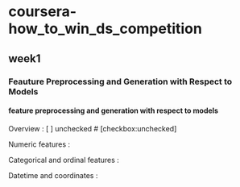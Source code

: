 # coursera-how_to_win_ds_competition

## week1

### Feauture Preprocessing and Generation with Respect to Models

#### feature preprocessing and generation with respect to models

Overview : [ ] unchecked # [checkbox:unchecked]

Numeric features : 

Categorical and ordinal features : 

Datetime and coordinates : 



